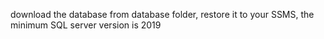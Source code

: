 download the database from database folder,
restore it to your SSMS, the minimum SQL server version is 2019

